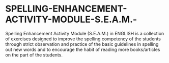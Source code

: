 # SPELLING-ENHANCEMENT-ACTIVITY-MODULE-S.E.A.M.-
Spelling Enhancement Activity Module (S.E.A.M.) in ENGLISH is a collection of exercises designed to improve the spelling competency of the students through strict observation and practice of the basic guidelines in spelling out new words and to encourage the habit of reading more books/articles on the part of the students.
